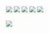 ![](fragment_home.png)
![](fragment_schedule.png)
![](fragment_schedule_detail_dialog.png)
![](fragment_speakers.png)
![](fragment_speakers_detail_dialog.png)
------------------------
![](mockup.png)
